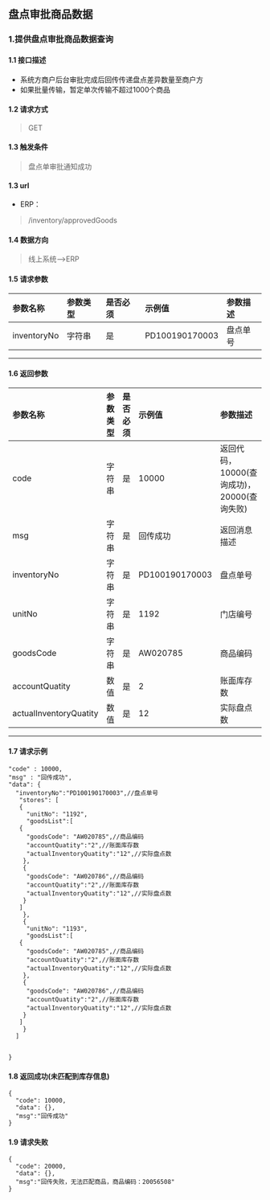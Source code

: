 ## 盘点审批商品数据
### 1.提供盘点审批商品数据查询
#### 1.1 接口描述
* 系统方商户后台审批完成后回传传递盘点差异数量至商户方
* 如果批量传输，暂定单次传输不超过1000个商品
#### 1.2 请求方式
> GET
#### 1.3 触发条件
> 盘点单审批通知成功
#### 1.3 url
* ERP：
> /inventory/approvedGoods
#### 1.4 数据方向
> 线上系统-->ERP
#### 1.5 请求参数
| 参数名称 | 参数类型 | 是否必须 | 示例值 | 参数描述  |
| :---         |     :---      |     :--- | :--- | :--- |
| inventoryNo   | 字符串     | 是    | PD100190170003    | 盘点单号 |
--------------------- 
#### 1.6 返回参数
| 参数名称 | 参数类型 | 是否必须 | 示例值 | 参数描述  |
| :---         |     :---      |     :--- | :--- | :--- |
| code   | 字符串     | 是    | 10000    | 返回代码，10000(查询成功)，20000(查询失败) |
| msg   | 字符串    | 是    | 回传成功    | 返回消息描述 |
| inventoryNo   | 字符串     | 是    | PD100190170003    | 盘点单号 |
| unitNo   | 字符串    | 是    | 1192    | 门店编号 |
| goodsCode   | 字符串    | 是    | AW020785    | 商品编码 |
| accountQuatity   | 数值    | 是    | 2   | 账面库存数 |
| actualInventoryQuatity   | 数值    | 是    | 12    | 实际盘点数 |
--------------------- 
#### 1.7 请求示例
 ``` 
 "code" : 10000,
 "msg" : "回传成功",
 "data": {
   "inventoryNo":"PD100190170003",//盘点单号
    "stores": [
    {
      "unitNo": "1192",
      "goodsList":[
	{
	  "goodsCode": "AW020785",//商品编码
	  "accountQuatity":"2",//账面库存数
	  "actualInventoryQuatity":"12",//实际盘点数
	 },
	 {
	  "goodsCode": "AW020786",//商品编码
	  "accountQuatity":"2",//账面库存数
	  "actualInventoryQuatity":"12",//实际盘点数
	 }
	]
     },
     {
      "unitNo": "1193",
      "goodsList":[
	{
	  "goodsCode": "AW020785",//商品编码
	  "accountQuatity":"2",//账面库存数
	  "actualInventoryQuatity":"12",//实际盘点数
	 },
	 {
	  "goodsCode": "AW020786",//商品编码
	  "accountQuatity":"2",//账面库存数
	  "actualInventoryQuatity":"12",//实际盘点数
	 }
	]
     }
   ]
  
   
 }
```
#### 1.8 返回成功(未匹配到库存信息)
```
{
  "code": 10000,
  "data": {},
  "msg":"回传成功"
}
```
#### 1.9 请求失败
```
{
  "code": 20000,
  "data": {},
  "msg":"回传失败，无法匹配商品，商品编码：20056508"
}
```


